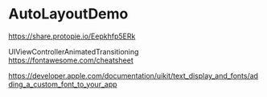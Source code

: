 # AutoLayoutDemo
https://share.protopie.io/Eepkhfp5ERk

UIViewControllerAnimatedTransitioning
https://fontawesome.com/cheatsheet

https://developer.apple.com/documentation/uikit/text_display_and_fonts/adding_a_custom_font_to_your_app
